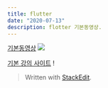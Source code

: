 ```yaml
---
title: flutter
date: "2020-07-13"
description: flotter 기본동영상.
---
```


[기본동영상](https://www.youtube.com/watch?v=uq7e386eG4Y&list=PLybADvIp2cxgYovNF3r16TZjFD-4mcyMD)
![](https://i.ibb.co/DzGsjsX/Screen-Shot-2020-07-13-at-10-55-12-AM.png)

[기본 강의 사이트](https://fkkmemi.github.io/ff/ff-001/)
!
> Written with [StackEdit](https://stackedit.io/).
<!--stackedit_data:
eyJoaXN0b3J5IjpbLTQ1MTc4NDY4M119
-->